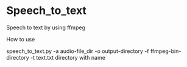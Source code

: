 # Speech_to_text
Speech to text by using ffmpeg

How to use 

speech_to_text.py 
  -a audio-file_dir 
  -o output-directory
  -f ffmpeg-bin-directory 
  -t text.txt directory with name
